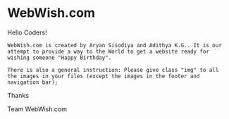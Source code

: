 # WebWish.com
Hello Coders!    

    WebWish.com is created by Aryan Sisodiya and Adithya K.G.. It is our attempt to provide a way to the World to get a website ready for wishing someone "Happy Birthday".  

    There is also a general instruction: Please give class "img" to all the images in your files (except the images in the footer and navigation bar);
  
  
Thanks  


Team WebWish.com
